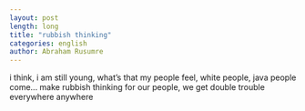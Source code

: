 ```yaml
---
layout: post
length: long
title: "rubbish thinking"
categories: english
author: Abraham Rusumre
---
```

i think, i am still young, what’s that my people feel, white people, java people come...  make rubbish thinking for our people, we get double trouble everywhere anywhere
